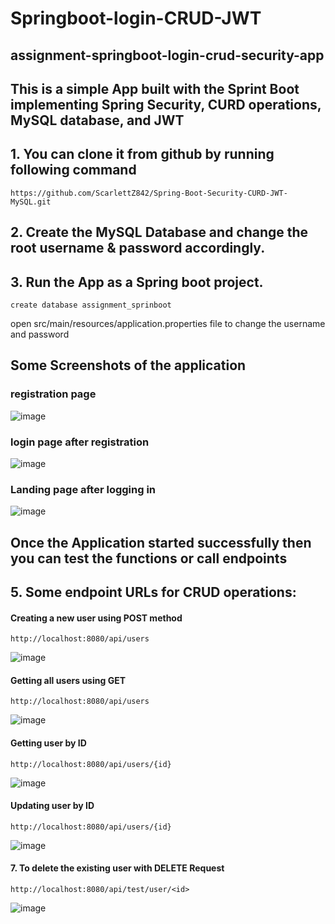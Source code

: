 # Springboot-login-CRUD-JWT

## assignment-springboot-login-crud-security-app 

## This is a simple App built with the Sprint Boot implementing Spring Security, CURD operations, MySQL database, and JWT

## 1. You can clone it from github by running following command
```
https://github.com/ScarlettZ842/Spring-Boot-Security-CURD-JWT-MySQL.git
```
## 2. Create the MySQL Database and change the root username & password accordingly.
## 3. Run the App as a Spring boot project.
```
create database assignment_sprinboot
```
open src/main/resources/application.properties file to change the username and password
## Some Screenshots of the application 
### registration page
![image](https://github.com/hsam-2021/Springboot-login-CRUD-JWT/assets/94940146/7824d4ed-0f5f-4463-b4f3-7d4807e453b7)
### login page after registration
![image](https://github.com/hsam-2021/Springboot-login-CRUD-JWT/assets/94940146/732163c7-48a5-4e45-a285-933e535be613)
### Landing page after logging in
![image](https://github.com/hsam-2021/Springboot-login-CRUD-JWT/assets/94940146/71e5c9ce-604a-4f78-bda5-4ec89fa4f85d)

## Once the Application started successfully then you can test the functions or call endpoints
## 5. Some endpoint URLs for CRUD operations:

#### Creating a new user using POST method

```
http://localhost:8080/api/users
```
![image](https://github.com/hsam-2021/Springboot-login-CRUD-JWT/assets/94940146/4b8f5ba9-e137-4f39-aa63-09719189ebac)

#### Getting all users using GET
```
http://localhost:8080/api/users
```
![image](https://github.com/hsam-2021/Springboot-login-CRUD-JWT/assets/94940146/990a9efe-a885-46ed-a9a5-8a30c68b3b53)

#### Getting user by ID
```
http://localhost:8080/api/users/{id}
```
![image](https://github.com/hsam-2021/Springboot-login-CRUD-JWT/assets/94940146/01480f6d-276d-49f3-9a78-3854241c74ed)

#### Updating user by ID
```
http://localhost:8080/api/users/{id}
```
![image](https://github.com/hsam-2021/Springboot-login-CRUD-JWT/assets/94940146/ff70945e-b14e-41ce-b0ac-9e6c2b93aa08)

#### 7. To delete the existing user with DELETE Request
```
http://localhost:8080/api/test/user/<id>
```
![image](https://github.com/hsam-2021/Springboot-login-CRUD-JWT/assets/94940146/3e31f778-3225-42dc-a5a3-78df8940325a)
